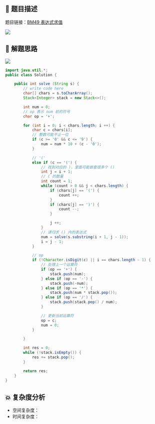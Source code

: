 ## 📃 题目描述

题目链接：[BM49 表达式求值](https://www.nowcoder.com/practice/c215ba61c8b1443b996351df929dc4d4?tpId=295&tqId=1076787&ru=/exam/oj&qru=/ta/format-top101/question-ranking&sourceUrl=%2Fexam%2Foj)

![](https://cs-wiki.oss-cn-shanghai.aliyuncs.com/img/image-20220918181045015.png)

## 🔔 解题思路

![](https://cs-wiki.oss-cn-shanghai.aliyuncs.com/img/image-20220918181130603.png)


```java
import java.util.*;
public class Solution {

    public int solve (String s) {
        // write code here
        char[] chars = s.toCharArray();
        Stack<Integer> stack = new Stack<>();

        int num = 0;
        // op 表示 num 前的符号
        char op = '+';

        for (int i = 0; i < chars.length; i ++) {
            char c = chars[i];
            // 整数可能不止一位
            if (c >= '0' && c <= '9') {
                num = num * 10 + (c - '0');
            }

            // '('
            else if (c == '(') {
                // 找到对应的 )，里面可能嵌套很多个 ()
                int j = i + 1;
                // ( 的数量
                int count = 1;
                while (count > 0 && j < chars.length) {
                    if (chars[j] == '(') {
                        count ++;
                    }
                    if (chars[j] == ')') {
                        count --;
                    }

                    j ++;
                }
                // 递归求 () 内的表达式
                num = solve(s.substring(i + 1, j - 1));
                i = j - 1;
            }

            // op
            if (!Character.isDigit(c) || i == chars.length - 1) {
                // 处理上一个运算符
                if (op == '+') {
                    stack.push(num);
                } else if (op == '-') {
                    stack.push(-num);
                } else if (op == '*') {
                    stack.push(num * stack.pop());
                } else if (op == '/') {
                    stack.push(stack.pop() / num);
                }

                // 更新当前运算符
                op = c;
                num = 0;
            }

        }

        int res = 0;
        while (!stack.isEmpty()) {
            res += stack.pop();
        }

        return res;
    }
}
```

## 💥 复杂度分析

- 空间复杂度：
- 时间复杂度：


